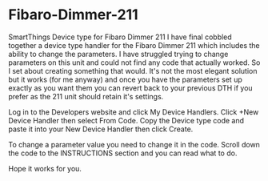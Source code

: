 # Fibaro-Dimmer-211
SmartThings Device type for Fibaro Dimmer 211
I have final cobbled together a device type handler for the Fibaro Dimmer 211 which includes the ability to change the parameters. I have struggled trying to change parameters on this unit and could not find any code that actually worked. So I set about creating something that would.
It's not the most elegant solution but it works (for me anyway) and once you have the parameters set  up exactly as you want them you can revert back to your previous DTH if you prefer as the 211 unit should retain it's settings.

Log in to the Developers website and click My Device Handlers. 
Click +New Device Handler then select From Code.
Copy the Device type code and paste it into your New Device Handler then click Create.

To change a parameter value you need to change it in the code. Scroll down the code to the INSTRUCTIONS section and you can read what to do. 



Hope it works for you.

